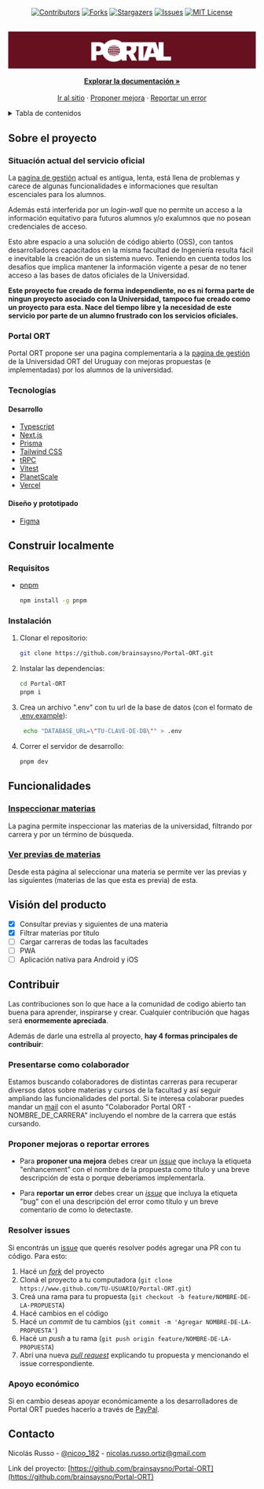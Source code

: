 <div id="top"></div>

<div align="center">

[![Contributors][contributors-shield]][contributors-url]
[![Forks][forks-shield]][forks-url]
[![Stargazers][stars-shield]][stars-url]
[![Issues][issues-shield]][issues-url]
[![MIT License][license-shield]][license-url]

</div>

<br />
<div align="center">
  <a href="https://github.com/brainsaysno/Portal-ORT">
    <img src="assets/banner.png" alt="Banner">
  </a>

<!-- <h1 align="center">Portal ORT</h1> -->

  <p align="center">
    <a href="https://github.com/brainsaysno/Portal-ORT"><strong>Explorar la documentación »</strong></a>
    <br />
    <br />
    <a href="https://portalort.vercel.app/">Ir al sitio</a>
    ·
    <a href="https://github.com/brainsaysno/Portal-ORT/issues/new?labels=enhancement">Proponer mejora</a>
    ·
    <a href="https://github.com/brainsaysno/Portal-ORT/issues/new?labels=bug">Reportar un error</a>
    
  </p>
</div>

<details>
  <summary>Tabla de contenidos</summary>
  <ol>
    <li>
      <a href="#sobre-el-proyecto">Sobre el proyecto</a>
      <ul>
        <li><a href="#situacion-actual-del-servicio-oficial">Situación del servicio oficial</a></li>
        <li><a href="#portal-ort">Portal ORT</a></li>
        <li><a href="#tecnologías">Tecnologías</a></li>
      </ul>
    </li>
    <li>
      <a href="#construir-localmente">Construir localmente</a>
      <ul>
        <li><a href="#requisitos">Requisitos</a></li>
        <li><a href="#instalación">Instalación</a></li>
      </ul>
    </li>
    <li><a href="#funcionalidades">Funcionalidades</a>
      <ul>
      <li><a href="#inspeccionar-materias">Insepeccionar materias</a></li>
      <li><a href="#ver-previas-de-materias">Ver previas de materias</a></li>
      </ul>
    </li>
    <li><a href="#vision-del-producto">Visión del producto</a></li>
    <li><a href="#contribuir">Contribuir</a>
      <ul>
      <li><a href="#presentarse-como-colaborador">Presentarse como colaborador</a></li>
      <li><a href="#proponer-mejoras-o-reportar-errores">Proponer mejoras o reportar errores</a></li>
      <li><a href="#resolver-issues">Resolver issues</a></li>
      <li><a href="#apoyo-economico">Apoyo económico</a></li>
      </ul>
    </li>
    <!-- <li><a href="#licencia">Licencia</a></li> -->
    <li><a href="#contacto">Contacto</a></li>
  </ol>
</details>

## Sobre el proyecto

### Situación actual del servicio oficial

La [pagina de gestión](https://gestion.ort.edu.uy/) actual es antigua, lenta, está llena de problemas y carece de algunas funcionalidades e informaciones que resultan escenciales para los alumnos.

Además está interferida por un _login-wall_ que no permite un acceso a la información equitativo para futuros alumnos y/o exalumnos que no posean credenciales de acceso.

Esto abre espacio a una solución de código abierto (OSS), con tantos desarrolladores capacitados en la misma facultad de Ingeniería resulta fácil e inevitable la creación de un sistema nuevo. Teniendo en cuenta todos los desafíos que implica mantener la información vigente a pesar de no tener acceso a las bases de datos oficiales de la Universidad.

**Este proyecto fue creado de forma independiente, no es ni forma parte de ningun proyecto asociado con la Universidad, tampoco fue creado como un proyecto para esta. Nace del tiempo libre y la necesidad de este servicio por parte de un alumno frustrado con los servicios oficiales.**

### Portal ORT

Portal ORT propone ser una pagina complementaria a la [pagina de gestión](https://gestion.ort.edu.uy/) de la Universidad ORT del Uruguay con mejoras propuestas (e implementadas) por los alumnos de la universidad.

### Tecnologías

#### Desarrollo

- [Typescript](https://www.typescriptlang.org/)
- [Next.js](https://nextjs.org)
- [Prisma](https://prisma.io)
- [Tailwind CSS](https://tailwindcss.com)
- [tRPC](https://trpc.io)
- [Vitest](https://vitest.dev/)
- [PlanetScale](https://planetscale.com/)
- [Vercel](https://vercel.com/home)

#### Diseño y prototipado

- [Figma](https://www.figma.com)

## Construir localmente

### Requisitos

- [pnpm](https://pnpm.io/)
  ```sh
  npm install -g pnpm
  ```

### Instalación

1. Clonar el repositorio:

   ```sh
   git clone https://github.com/brainsaysno/Portal-ORT.git
   ```

2. Instalar las dependencias:

   ```sh
   cd Portal-ORT
   pnpm i
   ```

3. Crea un archivo ".env" con tu url de la base de datos (con el formato de [.env.example](.env.example)):

   ```sh
    echo "DATABASE_URL=\"TU-CLAVE-DE-DB\"" > .env
   ```

4. Correr el servidor de desarrollo:
   ```sh
   pnpm dev
   ```

## Funcionalidades

### [Inspeccionar materias](https://portalort.vercel.app/materias)

La pagina permite inspeccionar las materias de la universidad, filtrando por carrera y por un término de búsqueda.

### [Ver previas de materias](https://portalort.vercel.app/materias)

Desde esta página al seleccionar una materia se permite ver las previas y las siguientes (materias de las que esta es previa) de esta.

## Visión del producto

- [x] Consultar previas y siguientes de una materia
- [x] Filtrar materias por título
- [ ] Cargar carreras de todas las facultades
- [ ] PWA
- [ ] Aplicación nativa para Android y iOS

## Contribuir

Las contribuciones son lo que hace a la comunidad de codigo abierto tan buena para aprender, inspirarse y crear. Cualquier contribución que hagas será **enormemente apreciada**.

Además de darle una estrella al proyecto, **hay 4 formas principales de contribuir**:

### Presentarse como colaborador

Estamos buscando colaboradores de distintas carreras para recuperar diversos datos sobre materias y cursos de la facultad y así seguir ampliando las funcionalidades del portal. Si te interesa colaborar puedes mandar un [mail](mailto:nicolas.russo.ortiz@gmail.com?subject=Colaborador%20Portal%20ORT%20-%20NOMBRE_DE_CARRERA) con el asunto "Colaborador Portal ORT - NOMBRE_DE_CARRERA" incluyendo el nombre de la carrera que estás cursando.

### Proponer mejoras o reportar errores

- Para **proponer una mejora** debes crear un [_issue_](https://github.com/brainsaysno/Portal-ORT/issues/new?labels=enhancement) que incluya la etiqueta "enhancement" con el nombre de la propuesta como título y una breve descripción de esta o porque deberíamos implementarla.

- Para **reportar un error** debes crear un [_issue_](https://github.com/brainsaysno/Portal-ORT/issues/new?labels=bug) que incluya la etiqueta "bug" con el una descripción del error como título y un breve comentario de como lo detectaste.

### Resolver issues

Si encontrás un [issue](https://github.com/brainsaysno/Portal-ORT/issues) que querés resolver podés agregar una PR con tu código. Para esto:

1. Hacé un [_fork_](https://github.com/brainsaysno/Portal-ORT/fork) del proyecto
2. Cloná el proyecto a tu computadora (`git clone https://www.github.com/TU-USUARIO/Portal-ORT.git`)
3. Creá una rama para tu propuesta (`git checkout -b feature/NOMBRE-DE-LA-PROPUESTA`)
4. Hacé cambios en el código
5. Hacé un _commit_ de tu cambios (`git commit -m 'Agregar NOMBRE-DE-LA-PROPUESTA'`)
6. Hacé un _push_ a tu rama (`git push origin feature/NOMBRE-DE-LA-PROPUESTA`)
7. Abrí una nueva [_pull request_](https://github.com/brainsaysno/Portal-ORT/compare) explicando tu propuesta y mencionando el issue correspondiente.

### Apoyo económico

Si en cambio deseas apoyar económicamente a los desarrolladores de Portal ORT puedes hacerlo a través de [PayPal](https://paypal.me/brainsaysno).

<!-- ## Licencia -->
<!---->
<!-- Distribuido bajo la licencia de MIT. Ver [licencia](LICENSE) para más información. -->

## Contacto

Nicolás Russo - [@nicoo_182](https://instagram.com/nicoo_182) - nicolas.russo.ortiz@gmail.com

Link del proyecto: [https://github.com/brainsaysno/Portal-ORT](https://github.com/brainsaysno/Portal-ORT)

[contributors-shield]: https://img.shields.io/github/contributors/brainsaysno/Portal-ORT.svg?style=for-the-badge
[contributors-url]: https://github.com/brainsaysno/Portal-ORT/graphs/contributors
[forks-shield]: https://img.shields.io/github/forks/brainsaysno/Portal-ORT.svg?style=for-the-badge
[forks-url]: https://github.com/brainsaysno/Portal-ORT/network/members
[stars-shield]: https://img.shields.io/github/stars/brainsaysno/Portal-ORT.svg?style=for-the-badge
[stars-url]: https://github.com/brainsaysno/Portal-ORT/stargazers
[issues-shield]: https://img.shields.io/github/issues/brainsaysno/Portal-ORT.svg?style=for-the-badge
[issues-url]: https://github.com/brainsaysno/Portal-ORT/issues
[license-shield]: https://img.shields.io/github/license/brainsaysno/Portal-ORT.svg?style=for-the-badge
[license-url]: https://github.com/brainsaysno/Portal-ORT/blob/main/LICENSE
